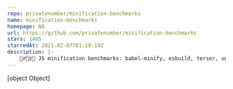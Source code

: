 ```yaml
---
repo: privatenumber/minification-benchmarks
name: minification-benchmarks
homepage: NA
url: https://github.com/privatenumber/minification-benchmarks
stars: 1405
starredAt: 2021-02-07T01:10:19Z
description: |-
    🏃‍♂️🏃‍♀️🏃 JS minification benchmarks: babel-minify, esbuild, terser, uglify-js, swc, google closure compiler, tdewolff/minify
---
```


[object Object]
